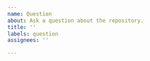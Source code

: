 ```yaml
---
name: Question
about: Ask a question about the repository.
title: ''
labels: question
assignees: ''

---
```



